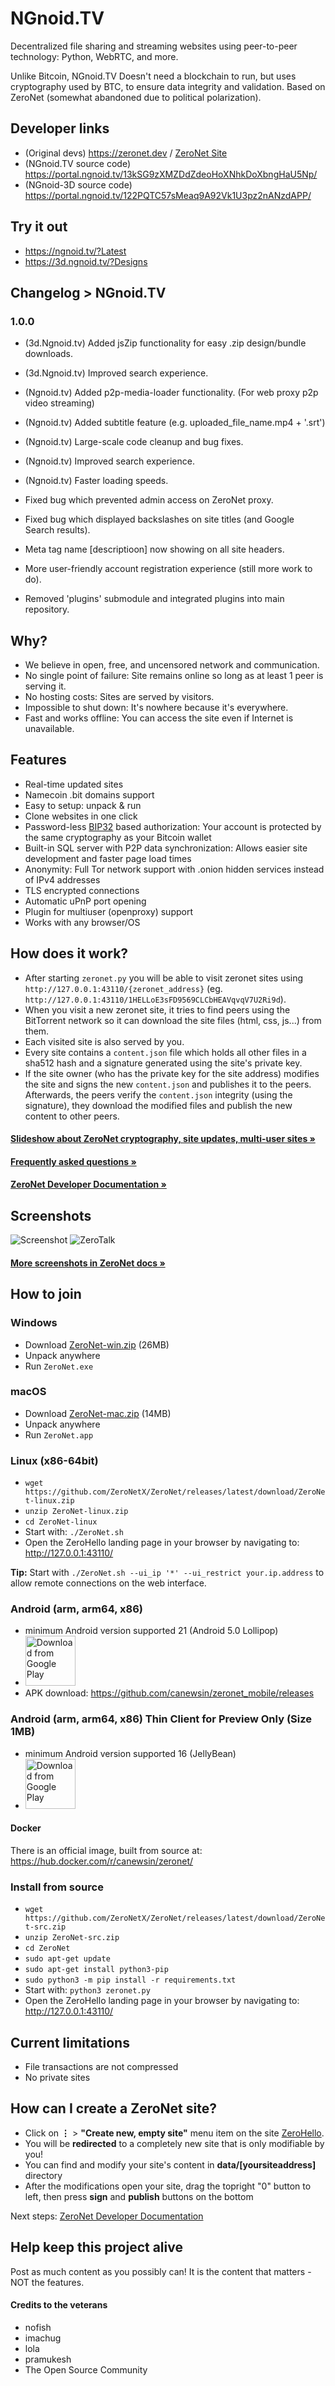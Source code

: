 # NGnoid.TV 
Decentralized file sharing and streaming websites using peer-to-peer technology: Python, WebRTC, and more.

Unlike Bitcoin, NGnoid.TV Doesn't need a blockchain to run, but uses cryptography used by BTC, to ensure data integrity and validation. Based on ZeroNet (somewhat abandoned due to political polarization).

## Developer links
- (Original devs) https://zeronet.dev / [ZeroNet Site](http://127.0.0.1:43110/1ZeroNetyV5mKY9JF1gsm82TuBXHpfdLX/)
- (NGnoid.TV source code) https://portal.ngnoid.tv/13kSG9zXMZDdZdeoHoXNhkDoXbngHaU5Np/
- (NGnoid-3D source code) https://portal.ngnoid.tv/122PQTC57sMeaq9A92Vk1U3pz2nANzdAPP/

## Try it out

- https://ngnoid.tv/?Latest
- https://3d.ngnoid.tv/?Designs

## Changelog > NGnoid.TV

### 1.0.0
- (3d.Ngnoid.tv) Added jsZip functionality for easy .zip design/bundle downloads.
- (3d.Ngnoid.tv) Improved search experience.
- (Ngnoid.tv) Added p2p-media-loader functionality. (For web proxy p2p video streaming)
- (Ngnoid.tv) Added subtitle feature (e.g. uploaded_file_name.mp4 + '.srt')
- (Ngnoid.tv) Large-scale code cleanup and bug fixes.
- (Ngnoid.tv) Improved search experience.
- (Ngnoid.tv) Faster loading speeds.

- Fixed bug which prevented admin access on ZeroNet proxy.
- Fixed bug which displayed backslashes on site titles (and Google Search results).
- Meta tag name [descriptioon] now showing on all site headers.
- More user-friendly account registration experience (still more work to do).
- Removed 'plugins' submodule and integrated plugins into main repository.

## Why?

* We believe in open, free, and uncensored network and communication.
* No single point of failure: Site remains online so long as at least 1 peer is
  serving it.
* No hosting costs: Sites are served by visitors.
* Impossible to shut down: It's nowhere because it's everywhere.
* Fast and works offline: You can access the site even if Internet is
  unavailable.


## Features
 * Real-time updated sites
 * Namecoin .bit domains support
 * Easy to setup: unpack & run
 * Clone websites in one click
 * Password-less [BIP32](https://github.com/bitcoin/bips/blob/master/bip-0032.mediawiki)
   based authorization: Your account is protected by the same cryptography as your Bitcoin wallet
 * Built-in SQL server with P2P data synchronization: Allows easier site development and faster page load times
 * Anonymity: Full Tor network support with .onion hidden services instead of IPv4 addresses
 * TLS encrypted connections
 * Automatic uPnP port opening
 * Plugin for multiuser (openproxy) support
 * Works with any browser/OS


## How does it work?

* After starting `zeronet.py` you will be able to visit zeronet sites using
  `http://127.0.0.1:43110/{zeronet_address}` (eg.
  `http://127.0.0.1:43110/1HELLoE3sFD9569CLCbHEAVqvqV7U2Ri9d`).
* When you visit a new zeronet site, it tries to find peers using the BitTorrent
  network so it can download the site files (html, css, js...) from them.
* Each visited site is also served by you.
* Every site contains a `content.json` file which holds all other files in a sha512 hash
  and a signature generated using the site's private key.
* If the site owner (who has the private key for the site address) modifies the
  site and signs the new `content.json` and publishes it to the peers.
  Afterwards, the peers verify the `content.json` integrity (using the
  signature), they download the modified files and publish the new content to
  other peers.

####  [Slideshow about ZeroNet cryptography, site updates, multi-user sites »](https://docs.google.com/presentation/d/1_2qK1IuOKJ51pgBvllZ9Yu7Au2l551t3XBgyTSvilew/pub?start=false&loop=false&delayms=3000)
####  [Frequently asked questions »](https://docs.zeronet.dev/1DeveLopDZL1cHfKi8UXHh2UBEhzH6HhMp/faq/)

####  [ZeroNet Developer Documentation »](https://docs.zeronet.dev/1DeveLopDZL1cHfKi8UXHh2UBEhzH6HhMp/site_development/getting_started/)


## Screenshots

![Screenshot](https://i.imgur.com/H60OAHY.png)
![ZeroTalk](https://zeronet.io/docs/img/zerotalk.png)

#### [More screenshots in ZeroNet docs »](https://docs.zeronet.dev/1DeveLopDZL1cHfKi8UXHh2UBEhzH6HhMp/using_zeronet/sample_sites/)


## How to join

### Windows

 - Download [ZeroNet-win.zip](https://github.com/ZeroNetX/ZeroNet/releases/latest/download/ZeroNet-win.zip) (26MB)
 - Unpack anywhere
 - Run `ZeroNet.exe`
 
### macOS

 - Download [ZeroNet-mac.zip](https://github.com/ZeroNetX/ZeroNet/releases/latest/download/ZeroNet-mac.zip) (14MB)
 - Unpack anywhere
 - Run `ZeroNet.app`
 
### Linux (x86-64bit)
 - `wget https://github.com/ZeroNetX/ZeroNet/releases/latest/download/ZeroNet-linux.zip`
 - `unzip ZeroNet-linux.zip`
 - `cd ZeroNet-linux`
 - Start with: `./ZeroNet.sh`
 - Open the ZeroHello landing page in your browser by navigating to: http://127.0.0.1:43110/
 
 __Tip:__ Start with `./ZeroNet.sh --ui_ip '*' --ui_restrict your.ip.address` to allow remote connections on the web interface.
 
 ### Android (arm, arm64, x86)
 - minimum Android version supported 21 (Android 5.0 Lollipop)
 - [<img src="https://play.google.com/intl/en_us/badges/images/generic/en_badge_web_generic.png" 
      alt="Download from Google Play" 
      height="80">](https://play.google.com/store/apps/details?id=in.canews.zeronetmobile)
 - APK download: https://github.com/canewsin/zeronet_mobile/releases

### Android (arm, arm64, x86) Thin Client for Preview Only (Size 1MB)
 - minimum Android version supported 16 (JellyBean)
 - [<img src="https://play.google.com/intl/en_us/badges/images/generic/en_badge_web_generic.png" 
      alt="Download from Google Play" 
      height="80">](https://play.google.com/store/apps/details?id=dev.zeronetx.app.lite)


#### Docker
There is an official image, built from source at: https://hub.docker.com/r/canewsin/zeronet/

### Install from source

 - `wget https://github.com/ZeroNetX/ZeroNet/releases/latest/download/ZeroNet-src.zip`
 - `unzip ZeroNet-src.zip`
 - `cd ZeroNet`
 - `sudo apt-get update`
 - `sudo apt-get install python3-pip`
 - `sudo python3 -m pip install -r requirements.txt`
 - Start with: `python3 zeronet.py`
 - Open the ZeroHello landing page in your browser by navigating to: http://127.0.0.1:43110/

## Current limitations

* File transactions are not compressed
* No private sites


## How can I create a ZeroNet site?

 * Click on **⋮** > **"Create new, empty site"** menu item on the site [ZeroHello](http://127.0.0.1:43110/1HELLoE3sFD9569CLCbHEAVqvqV7U2Ri9d).
 * You will be **redirected** to a completely new site that is only modifiable by you!
 * You can find and modify your site's content in **data/[yoursiteaddress]** directory
 * After the modifications open your site, drag the topright "0" button to left, then press **sign** and **publish** buttons on the bottom

Next steps: [ZeroNet Developer Documentation](https://docs.zeronet.dev/1DeveLopDZL1cHfKi8UXHh2UBEhzH6HhMp/site_development/getting_started/)

## Help keep this project alive
Post as much content as you possibly can! It is the content that matters - NOT the features.

#### Credits to the veterans
- nofish
- imachug
- lola
- pramukesh
- The Open Source Community
